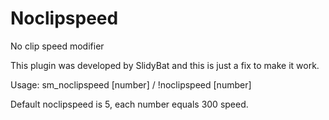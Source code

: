 # Noclipspeed
No clip speed modifier

This plugin was developed by SlidyBat and this is just a fix to make it work.

Usage: sm_noclipspeed [number] / !noclipspeed [number]

Default noclipspeed is 5, each number equals 300 speed.
